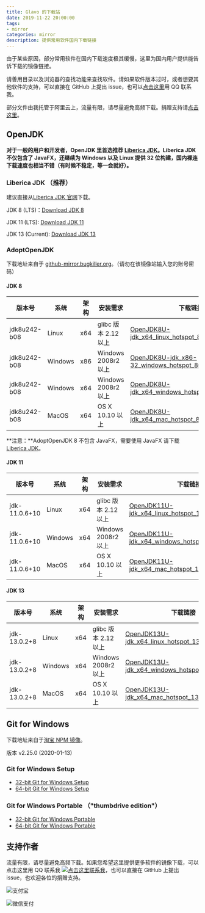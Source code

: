 ```yaml
---
title: Glavo 的下载站
date: 2019-11-22 20:00:00
tags:
- mirror
categories: mirror
description: 提供常用软件国内下载链接
---
```


由于某些原因，部分常用软件在国内下载速度极其缓慢，这里为国内用户提供能告诉下载的镜像链接。

请善用目录以及浏览器的查找功能来查找软件。请如果软件版本过时，或者想要其他软件的支持，可以直接在 GitHub 上提出 issue，也可以[点击这里](http://wpa.qq.com/msgrd?v=3&uin=360736041&site=qq&menu=yes)用 QQ 联系我。

部分文件由我托管于阿里云上，流量有限，请尽量避免高频下载。捐赠支持请[点击这里](#支持作者)。


## OpenJDK

**对于一般的用户和开发者，OpenJDK 里首选推荐 [Liberica JDK](https://bell-sw.com/)。Liberica JDK 不仅包含了 JavaFX，还继续为 Windows 以及 Linux 提供 32 位构建，国内裸连下载速度也相当不错（有时候不稳定，等一会就好）。** 

### Liberica JDK （推荐）

建议直接从[Liberica JDK 官网](https://bell-sw.com/)下载。

JDK 8 (LTS)：[Download JDK 8](https://bell-sw.com/java8)

JDK 11 (LTS): [Download JDK 11](https://bell-sw.com/java11)

JDK 13 (Current): [Download JDK 13](https://bell-sw.com/java13)

### AdoptOpenJDK

下载地址来自于 [github-mirror.bugkiller.org](http://github-mirror.bugkiller.org/)。（请勿在该镜像站输入您的账号密码）

#### JDK 8

| 版本号       | 系统    | 架构 | 安装需求             | 下载链接                                                     |
| ------------ | ------- | ---- | -------------------- | ------------------------------------------------------------ |
| jdk8u242-b08 | Linux   | x64  | glibc 版本 2.12 以上 | [OpenJDK8U-jdk_x64_linux_hotspot_8u242b08.tar.gz](http://github-mirror.bugkiller.org/AdoptOpenJDK/openjdk8-binaries/releases/download/jdk8u242-b08/OpenJDK8U-jdk_x64_linux_hotspot_8u242b08.tar.gz) |
| jdk8u242-b08 | Windows | x86  | Windows 2008r2 以上  | [OpenJDK8U-jdk_x86-32_windows_hotspot_8u242b08.ms](http://github-mirror.bugkiller.org/AdoptOpenJDK/openjdk8-binaries/releases/download/jdk8u242-b08/OpenJDK8U-jdk_x86-32_windows_hotspot_8u242b08.msi) |
| jdk8u242-b08 | Windows | x64  | Windows 2008r2 以上  | [OpenJDK8U-jdk_x64_windows_hotspot_8u242b08.msi](http://github-mirror.bugkiller.org/AdoptOpenJDK/openjdk8-binaries/releases/download/jdk8u242-b08/OpenJDK8U-jdk_x64_windows_hotspot_8u242b08.msi) |
| jdk8u242-b08 | MacOS   | x64  | OS X 10.10 以上      | [OpenJDK8U-jdk_x64_mac_hotspot_8u242b08.pkg](http://github-mirror.bugkiller.org/AdoptOpenJDK/openjdk8-binaries/releases/download/jdk8u242-b08/OpenJDK8U-jdk_x64_mac_hotspot_8u242b08.pkg) |

**注意：**AdoptOpenJDK 8 不包含 JavaFX，需要使用 JavaFX 请下载 [Liberica JDK](https://bell-sw.com/java8)。



#### JDK 11

| 版本号        | 系统    | 架构 | 安装需求             | 下载链接                                                     |
| ------------- | ------- | ---- | -------------------- | ------------------------------------------------------------ |
| jdk-11.0.6+10 | Linux   | x64  | glibc 版本 2.12 以上 | [OpenJDK11U-jdk_x64_linux_hotspot_11.0.6_10.tar.gz](http://github-mirror.bugkiller.org/AdoptOpenJDK/openjdk11-binaries/releases/download/jdk-11.0.6%2B10/OpenJDK11U-jdk_x64_linux_hotspot_11.0.6_10.tar.gz) |
| jdk-11.0.6+10 | Windows | x64  | Windows 2008r2 以上  | [OpenJDK11U-jdk_x64_windows_hotspot_11.0.6_10.msi](http://github-mirror.bugkiller.org/AdoptOpenJDK/openjdk11-binaries/releases/download/jdk-11.0.6%2B10/OpenJDK11U-jdk_x64_windows_hotspot_11.0.6_10.msi) |
| jdk-11.0.6+10 | MacOS   | x64  | OS X 10.10 以上      | [OpenJDK11U-jdk_x64_mac_hotspot_11.0.6_10.pkg](http://github-mirror.bugkiller.org/AdoptOpenJDK/openjdk11-binaries/releases/download/jdk-11.0.6%2B10/OpenJDK11U-jdk_x64_mac_hotspot_11.0.6_10.pkg) |


#### JDK 13

| 版本号       | 系统    | 架构 | 安装需求             | 下载链接                                                     |
| ------------ | ------- | ---- | -------------------- | ------------------------------------------------------------ |
| jdk-13.0.2+8 | Linux   | x64  | glibc 版本 2.12 以上 | [OpenJDK13U-jdk_x64_linux_hotspot_13.0.2_8.tar.gz](http://github-mirror.bugkiller.org/AdoptOpenJDK/openjdk13-binaries/releases/download/jdk-13.0.2%2B8/OpenJDK13U-jdk_x64_linux_hotspot_13.0.2_8.tar.gz) |
| jdk-13.0.2+8 | Windows | x64  | Windows 2008r2 以上  | [OpenJDK13U-jdk_x64_windows_hotspot_13.0.2_8.msi](http://github-mirror.bugkiller.org/AdoptOpenJDK/openjdk13-binaries/releases/download/jdk-13.0.2%2B8/OpenJDK13U-jdk_x64_windows_hotspot_13.0.2_8.msi) |
| jdk-13.0.2+8 | MacOS   | x64  | OS X 10.10 以上      | [OpenJDK13U-jdk_x64_mac_hotspot_13.0.2_8.pkg](http://github-mirror.bugkiller.org/AdoptOpenJDK/openjdk13-binaries/releases/download/jdk-13.0.2%2B8/OpenJDK13U-jdk_x64_mac_hotspot_13.0.2_8.pkg) |

## Git for Windows

下载地址来自于[淘宝 NPM 镜像]( https://npm.taobao.org/mirrors/git-for-windows/ )。

版本 v2.25.0 (2020-01-13)

### Git for Windows Setup

* [32-bit Git for Windows Setup](https://npm.taobao.org/mirrors/git-for-windows/v2.25.0.windows.1/Git-2.25.0-32-bit.exe)
* [64-bit Git for Windows Setup](https://npm.taobao.org/mirrors/git-for-windows/v2.25.0.windows.1/Git-2.25.0-64-bit.exe)

### Git for Windows Portable （"thumbdrive edition"）

* [32-bit Git for Windows Portable](https://npm.taobao.org/mirrors/git-for-windows/v2.25.0.windows.1/PortableGit-2.25.0-32-bit.7z.exe)
* [64-bit Git for Windows Portable](https://npm.taobao.org/mirrors/git-for-windows/v2.25.0.windows.1/PortableGit-2.25.0-64-bit.7z.exe)



## 支持作者

流量有限，请尽量避免高频下载。如果您希望这里提供更多软件的镜像下载，可以点击这里用 QQ 联系我 <a target="_blank" href="http://wpa.qq.com/msgrd?v=3&uin=360736041&site=qq&menu=yes"><img border="0" src="http://wpa.qq.com/pa?p=2:360736041:52" alt="点击这里联系我"/></a>，也可以直接在 GitHub 上提出 issue，也欢迎各位的捐赠支持。

![支付宝](https://s2.ax1x.com/2020/02/04/1B9yFK.png)

![微信支付](https://s2.ax1x.com/2020/02/04/1B9ro6.png)